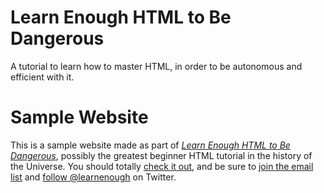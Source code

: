 # Learn Enough HTML to Be Dangerous

A tutorial to learn how to master HTML, in order to be autonomous and efficient with it.

# Sample Website

This is a sample website made as part of [_Learn Enough HTML to Be
Dangerous_](https://www.learnenough.com/html-tutorial), possibly the greatest
beginner HTML tutorial in the history of the Universe. You should totally [check
it out](https://www.learnenough.com/html-tutorial), and be sure to [join the
email list](https://www.learnenough.com/#email_list) and [follow
@learnenough](http://twitter.com/learnenough) on Twitter.
